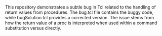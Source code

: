 This repository demonstrates a subtle bug in Tcl related to the handling of return values from procedures. The bug.tcl file contains the buggy code, while bugSolution.tcl provides a corrected version. The issue stems from how the return value of a proc is interpreted when used within a command substitution versus directly.
